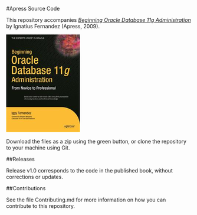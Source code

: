 #Apress Source Code

This repository accompanies [*Beginning Oracle Database 11g  Administration*](http://www.apress.com/9781590599686) by Ignatius Fernandez (Apress, 2009).

![Cover image](9781590599686.jpg)

Download the files as a zip using the green button, or clone the repository to your machine using Git.

##Releases

Release v1.0 corresponds to the code in the published book, without corrections or updates.

##Contributions

See the file Contributing.md for more information on how you can contribute to this repository.
